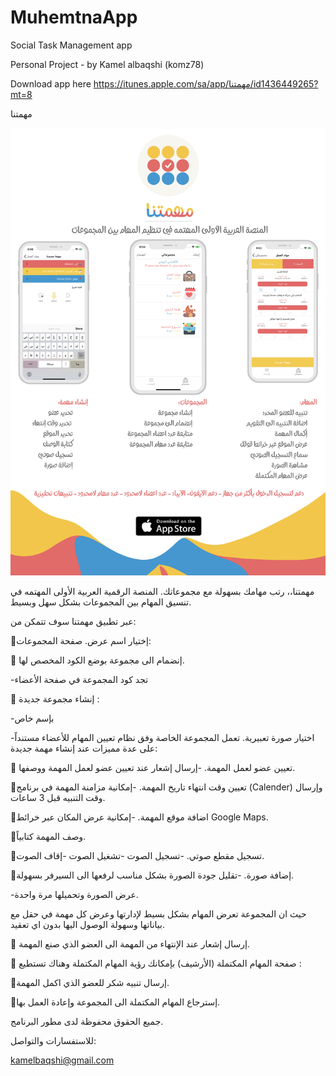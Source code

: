 # MuhemtnaApp
Social Task Management app

Personal Project - by Kamel albaqshi (komz78)

Download app here
https://itunes.apple.com/sa/app/مهمتنا/id1436449265?mt=8



مهمتنا

![Muhemtna](https://github.com/komz78/MuhemtnaApp/blob/master/muhemtnaa%20concept%20with%20explenations.jpg?raw=true)




مهمتنا،، رتب مهامك بسهولة مع مجموعاتك.
المنصة الرقمية العربية الأولى المهتمه في تنسيق المهام بين المجموعات بشكل سهل وبسيط.


 عبر تطبيق مهمتنا سوف تتمكن من:
 
 
🔘إختيار اسم عرض.
صفحة المجموعات:

🔘 إنضمام الى مجموعة بوضع الكود المخصص لها.

-تجد كود المجموعة في صفحة الأعضاء

🔘 إنشاء مجموعة جديدة :

-بإسم خاص 

-اختيار صورة تعبيرية.
تعمل المجموعة الخاصة وفق نظام تعيين المهام للأعضاء مستنداً على عدة مميزات عند إنشاء مهمة جديدة:

🔘 تعيين عضو لعمل المهمة.
-إرسال إشعار عند تعيين عضو لعمل المهمة ووصفها.

🔘تعيين وقت انتهاء تاريخ المهمة.
-إمكانية مزامنة المهمة في برنامج (Calender) وإرسال وقت التنبيه قبل 3 ساعات.

🔘اضافة موقع المهمة.
-إمكانية عرض المكان عبر خرائط Google Maps.

🔘وصف المهمة كتابياً.

🔘تسجيل مقطع صوتي.
-تسجيل الصوت
-تشغيل الصوت
-إقاف الصوت.

🔘إضافة صورة.
-تقليل جودة الصورة بشكل مناسب لرفعها الى السيرفر بسهولة.

-عرض الصورة وتحميلها مرة واحدة.

حيث ان المجموعة تعرض المهام بشكل بسيط لإدارتها وعرض كل مهمة في حقل مع بياناتها وسهولة الوصول اليها بدون اي تعقيد.

🔘 إرسال إشعار عند الإنتهاء من المهمة الى العضو الذي صنع المهمة.

🔘 صفحة المهام المكتملة (الأرشيف) بإمكانك رؤية المهام المكتملة وهناك تستطيع :

🔘إرسال تنبيه شكر للعضو الذي اكمل المهمة.

🔘إسترجاع المهام المكتملة الى المجموعة وإعادة العمل بها.

جميع الحقوق محفوظة لدى مطور البرنامج.

للاستفسارات والتواصل:

kamelbaqshi@gmail.com 

